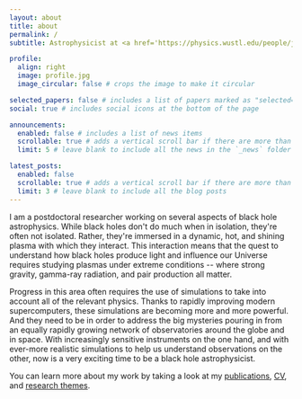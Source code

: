 ```yaml
---
layout: about
title: about
permalink: /
subtitle: Astrophysicist at <a href='https://physics.wustl.edu/people/john-mehlhaff'>Washington University in St. Louis</a>. 

profile:
  align: right
  image: profile.jpg
  image_circular: false # crops the image to make it circular

selected_papers: false # includes a list of papers marked as "selected={true}"
social: true # includes social icons at the bottom of the page

announcements:
  enabled: false # includes a list of news items
  scrollable: true # adds a vertical scroll bar if there are more than 3 news items
  limit: 5 # leave blank to include all the news in the `_news` folder

latest_posts:
  enabled: false
  scrollable: true # adds a vertical scroll bar if there are more than 3 new posts items
  limit: 3 # leave blank to include all the blog posts
---
```


I am a postdoctoral researcher working on several aspects of black hole astrophysics. While black holes don't do much when in isolation, they're often not isolated. Rather, they're immersed in a dynamic, hot, and shining plasma with which they interact. This interaction means that the quest to understand how black holes produce light and influence our Universe requires studying plasmas under extreme conditions -- where strong gravity, gamma-ray radiation, and pair production all matter. 

Progress in this area often requires the use of simulations to take into account all of the relevant physics. Thanks to rapidly improving modern supercomputers, these simulations are becoming more and more powerful. And they need to be in order to address the big mysteries pouring in from an equally rapidly growing network of observatories around the globe and in space. With increasingly sensitive instruments on the one hand, and with ever-more realistic simulations to help us understand observations on the other, now is a very exciting time to be a black hole astrophysicist.

You can learn more about my work by taking a look at my [publications](/publications/), [CV](/assets/pdf/cv.pdf), and [research themes](/al-folio/projects/).
